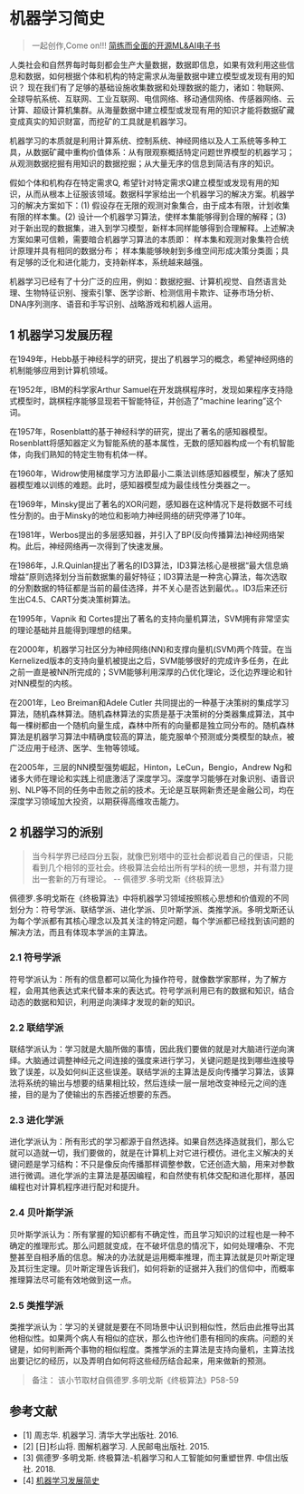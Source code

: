 # 机器学习简史

> 一起创作,Come on!!! [简练而全面的开源ML&AI电子书](https://github.com/media-tm/MTOpenML)

人类社会和自然界每时每刻都会生产大量数据，数据即信息，如果有效利用这些信息和数据，如何根据个体和机构的特定需求从海量数据中建立模型或发现有用的知识？ 现在我们有了足够的基础设施收集数据和处理数据的能力，诸如：物联网、全球导航系统、互联网、工业互联网、电信网络、移动通信网络、传感器网络、云计算、超级计算机集群。从海量数据中建立模型或发现有用的知识才能将数据矿藏变成真实的知识财富，而挖矿的工具就是机器学习。

机器学习的本质就是利用计算系统、控制系统、神经网络以及人工系统等多种工具，从数据矿藏中重构价值体系：从有限观察概括特定问题世界模型的机器学习；从观测数据挖掘有用知识的数据挖掘；从大量无序的信息到简洁有序的知识。

假如个体和机构存在特定需求Q, 希望针对特定需求Q建立模型或发现有用的知识，从而从根本上征服该领域。数据科学家给出一个机器学习的解决方案。机器学习的解决方案如下：(1) 假设存在无限的观测对象集合，由于成本有限，计划收集有限的样本集。(2) 设计一个机器学习算法，使样本集能够得到合理的解释；(3) 对于新出现的数据集，进入到学习模型，新样本同样能够得到合理解释。上述解决方案如果可信赖，需要暗合机器学习算法的本质即： 样本集和观测对象集符合统计原理并具有相同的数据分布； 样本集能够映射到多维空间形成决策分类面；具有足够的泛化和进化能力，支持新样本，系统越来越强。

机器学习已经有了十分广泛的应用，例如：数据挖掘、计算机视觉、自然语言处理、生物特征识别、搜索引擎、医学诊断、检测信用卡欺诈、证券市场分析、DNA序列测序、语音和手写识别、战略游戏和机器人运用。

## 1 机器学习发展历程

在1949年，Hebb基于神经科学的研究，提出了机器学习的概念，希望神经网络的机制能够应用到计算机领域。

在1952年，IBM的科学家Arthur Samuel在开发跳棋程序时，发现如果程序支持隐式模型时，跳棋程序能够显现若干智能特征，并创造了“machine learing”这个词。

在1957年，Rosenblatt的基于神经科学的研究，提出了著名的感知器模型。Rosenblatt将感知器定义为智能系统的基本属性，无数的感知器构成一个有机智能体，向我们熟知的特定生物有机体一样。

在1960年，Widrow使用梯度学习方法即最小二乘法训练感知器模型，解决了感知器模型难以训练的难题。此时，感知器模型成为最佳线性分类器之一。

在1969年，Minsky提出了著名的XOR问题，感知器在这种情况下是将数据不可线性分割的。由于Minsky的地位和影响力神经网络的研究停滞了10年。

在1981年，Werbos提出的多层感知器，并引入了BP(反向传播算法)神经网络架构。此后，神经网络再一次得到了快速发展。

在1986年，J.R.Quinlan提出了著名的ID3算法，ID3算法核心是根据“最大信息熵增益”原则选择划分当前数据集的最好特征；ID3算法是一种贪心算法，每次选取的分割数据的特征都是当前的最佳选择，并不关心是否达到最优。。ID3后来还衍生出C4.5、CART分类决策树算法。

在1995年，Vapnik 和 Cortes提出了著名的支持向量机算法，SVM拥有非常坚实的理论基础并且能得到理想的结果。

在2000年，机器学习社区分为神经网络(NN)和支撑向量机(SVM)两个阵营。在当Kernelized版本的支持向量机被提出之后，SVM能够很好的完成许多任务，在此之前一直是被NN所完成的；SVM能够利用深厚的凸优化理论，泛化边界理论和针对NN模型的内核。

在2001年，Leo Breiman和Adele Cutler 共同提出的一种基于决策树的集成学习算法，随机森林算法。随机森林算法的实质是基于决策树的分类器集成算法，其中每一棵树都由一个随机向量生成，森林中所有的向量都是独立同分布的。随机森林算法是机器学习算法中精确度较高的算法，能克服单个预测或分类模型的缺点，被广泛应用于经济、医学、生物等领域。

在2005年，三层的NN模型强势崛起，Hinton，LeCun，Bengio，Andrew Ng和诸多大师在理论和实践上彻底激活了深度学习。深度学习能够在对象识别、语音识别、NLP等不同的任务中击败之前的技术。无论是互联网新贵还是金融公司，均在深度学习领域加大投资，以期获得高维攻击能力。

## 2 机器学习的派别

> 当今科学界已经四分五裂，就像巴别塔中的亚社会都说着自己的俚语，只能看到几个相邻的亚社会。终极算法会给出所有学科的统一思想，并有潜力提出一套新的万有理论。 -- 佩德罗.多明戈斯《终极算法》

佩德罗.多明戈斯在《终极算法》中将机器学习领域按照核心思想和价值观的不同划分为：符号学派、联结学派、进化学派、贝叶斯学派、类推学派。多明戈斯还认为每个学派都有其核心理念以及其关注的特定问题，每个学派都已经找到该问题的解决方法，而且有体现本学派的主算法。

### 2.1 符号学派

符号学派认为：所有的信息都可以简化为操作符号，就像数学家那样，为了解方程，会用其他表达式来代替本来的表达式。符号学派利用已有的数据和知识，结合动态的数据和知识，利用逆向演绎才发现的新的知识。

### 2.2 联结学派

联结学派认为：学习就是大脑所做的事情，因此我们要做的就是对大脑进行逆向演绎。大脑通过调整神经元之间连接的强度来进行学习，关键问题是找到哪些连接导致了误差，以及如何纠正这些误差。联结学派的主算法是反向传播学习算法，该算法将系统的输出与想要的结果相比较，然后连续一层一层地改变神经元之间的连接，目的是为了使输出的东西接近想要的东西。

### 2.3 进化学派

进化学派认为：所有形式的学习都源于自然选择。如果自然选择造就我们，那么它就可以造就一切，我们要做的，就是在计算机上对它进行模仿。进化主义解决的关键问题是学习结构：不只是像反向传播那样调整参数，它还创造大脑，用来对参数进行微调。进化学派的主算法是基因编程，和自然使有机体交配和进化那样，基因编程也对计算机程序进行配对和提升。

### 2.4 贝叶斯学派

贝叶斯学派认为：所有掌握的知识都有不确定性，而且学习知识的过程也是一种不确定的推理形式。那么问题就变成，在不破坏信息的情况下，如何处理嘈杂、不完整甚至自相矛盾的信息。解决的办法就是运用概率推理，而主算法就是贝叶斯定理及其衍生定理。贝叶斯定理告诉我们，如何将新的证据并入我们的信仰中，而概率推理算法尽可能有效地做到这一点。

### 2.5 类推学派

类推学派认为：学习的关键就是要在不同场景中认识到相似性，然后由此推导出其他相似性。如果两个病人有相似的症状，那么也许他们患有相同的疾病。问题的关键是，如何判断两个事物的相似程度。类推学派的主算法是支持向量机，主算法找出要记忆的经历，以及弄明白如何将这些经历结合起来，用来做新的预测。

> 备注： 该小节取材自佩德罗.多明戈斯《终极算法》P58-59

## 参考文献

- [1] 周志华. 机器学习. 清华大学出版社. 2016.
- [2] [日]杉山将. 图解机器学习. 人民邮电出版社. 2015.
- [3] 佩德罗·多明戈斯. 终极算法-机器学习和人工智能如何重塑世界. 中信出版社. 2018.
- [4] [机器学习发展简史](https://www.cnblogs.com/inspursu/p/4292851.html)